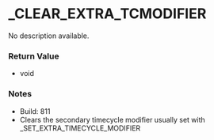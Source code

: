 # _CLEAR_EXTRA_TCMODIFIER

No description available.

### Return Value
* void

### Notes
* Build: 811
* Clears the secondary timecycle modifier usually set with _SET_EXTRA_TIMECYCLE_MODIFIER


